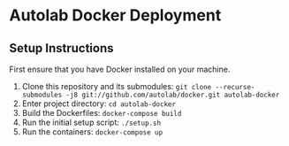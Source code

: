 # Autolab Docker Deployment

## Setup Instructions
First ensure that you have Docker installed on your machine.

1. Clone this repository and its submodules: `git clone --recurse-submodules -j8 git://github.com/autolab/docker.git autolab-docker`
2. Enter project directory: `cd autolab-docker`
3. Build the Dockerfiles: `docker-compose build`
4. Run the initial setup script: `./setup.sh`
5. Run the containers: `docker-compose up`
